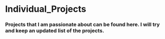 # Individual_Projects

### Projects that I am passionate about can be found here. I will try and keep an updated list of the projects.
